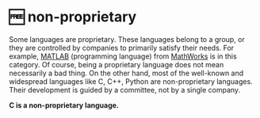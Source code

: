 # 🆓 non-proprietary

Some languages are proprietary. These languages belong to a group, or they are
controlled by companies to primarily satisfy their needs. For example,
[MATLAB](https://en.wikipedia.org/wiki/MATLAB) (programming language) from
[MathWorks](https://en.wikipedia.org/wiki/MathWorks) is in this category. Of
course, being a proprietary language does not mean necessarily a bad thing. On
the other hand, most of the well-known and widespread languages like C, C++,
Python are non-proprietary languages. Their development is guided by a
committee, not by a single company.

**C is a non-proprietary language.**
